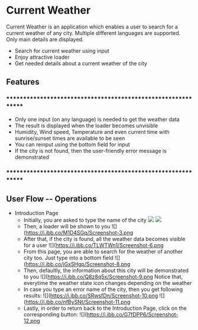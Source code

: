 # Current Weather

 
Current Weather is an application which enables a user to search for a current weather of any city. Multiple different languages are supported. Only main details are displayed.

- Search for current weather using input
- Enjoy attractive loader 
- Get needed details about a current weather of the city

## Features

### ************************************************************
- Only one input (on any language) is needed to get the weather data
- The result is displayed when the loader becomes unvisible
- Humidity, Wind speed, Temperature and even current time with sunrise/sunset times are available to be seen
- You can reinput using the bottom field for input
- If the city is not found, then the user-friendly error message is demonstrated

### ************************************************************
## User Flow -- Operations
- Introduction Page
    - Initially, you are asked to type the name of the city
    ![](https://i.ibb.co/HtRdH2D/Screenshot-1.png)
    ![](https://i.ibb.co/HqgRxz6/Screenshot-2.png)
    - Then, a loader will be shown to you
    ![](https://i.ibb.co/M1D4SGq/Screenshot-3.png
    - After that, if the city is found, all the weather data becomes visible for a user
    ![](https://i.ibb.co/TLWTWn1/Screenshot-6.png
    - From this page, you are able to search for the weather of another city too. Just type into a bottom field
    ![](https://i.ibb.co/jGxSHgp/Screenshot-8.png
    - Then, defaultly, the information about this city will be demonstrated to you
    ![](https://i.ibb.co/Q8z8q5x/Screenshot-9.png
    Notice that, everytime the weather state icon changes depending on the weather
    - In case you type an error name of the city, then you get following results:
    ![](https://i.ibb.co/SRwsfDn/Screenshot-10.png
    ![](https://i.ibb.co/nfBySNt/Screenshot-11.png
    - Lastly, in order to return back to the Introduction Page, click on the corresponding button:
    ![](https://i.ibb.co/G7fDPP6/Screenshot-12.png

